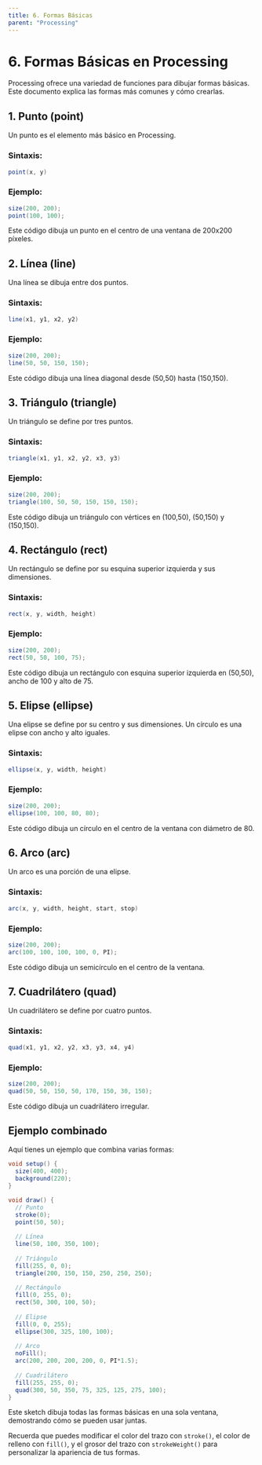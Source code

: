 ```yaml
---
title: 6. Formas Básicas
parent: "Processing"
---
```



# 6. Formas Básicas en Processing

Processing ofrece una variedad de funciones para dibujar formas básicas. Este documento explica las formas más comunes y cómo crearlas.

## 1. Punto (point)

Un punto es el elemento más básico en Processing.

### Sintaxis:
```java
point(x, y)
```

### Ejemplo:
```java
size(200, 200);
point(100, 100);
```

Este código dibuja un punto en el centro de una ventana de 200x200 píxeles.

## 2. Línea (line)

Una línea se dibuja entre dos puntos.

### Sintaxis:
```java
line(x1, y1, x2, y2)
```

### Ejemplo:
```java
size(200, 200);
line(50, 50, 150, 150);
```

Este código dibuja una línea diagonal desde (50,50) hasta (150,150).

## 3. Triángulo (triangle)

Un triángulo se define por tres puntos.

### Sintaxis:
```java
triangle(x1, y1, x2, y2, x3, y3)
```

### Ejemplo:
```java
size(200, 200);
triangle(100, 50, 50, 150, 150, 150);
```

Este código dibuja un triángulo con vértices en (100,50), (50,150) y (150,150).

## 4. Rectángulo (rect)

Un rectángulo se define por su esquina superior izquierda y sus dimensiones.

### Sintaxis:
```java
rect(x, y, width, height)
```

### Ejemplo:
```java
size(200, 200);
rect(50, 50, 100, 75);
```

Este código dibuja un rectángulo con esquina superior izquierda en (50,50), ancho de 100 y alto de 75.

## 5. Elipse (ellipse)

Una elipse se define por su centro y sus dimensiones. Un círculo es una elipse con ancho y alto iguales.

### Sintaxis:
```java
ellipse(x, y, width, height)
```

### Ejemplo:
```java
size(200, 200);
ellipse(100, 100, 80, 80);
```

Este código dibuja un círculo en el centro de la ventana con diámetro de 80.

## 6. Arco (arc)

Un arco es una porción de una elipse.

### Sintaxis:
```java
arc(x, y, width, height, start, stop)
```

### Ejemplo:
```java
size(200, 200);
arc(100, 100, 100, 100, 0, PI);
```

Este código dibuja un semicírculo en el centro de la ventana.

## 7. Cuadrilátero (quad)

Un cuadrilátero se define por cuatro puntos.

### Sintaxis:
```java
quad(x1, y1, x2, y2, x3, y3, x4, y4)
```

### Ejemplo:
```java
size(200, 200);
quad(50, 50, 150, 50, 170, 150, 30, 150);
```

Este código dibuja un cuadrilátero irregular.

## Ejemplo combinado

Aquí tienes un ejemplo que combina varias formas:

```java
void setup() {
  size(400, 400);
  background(220);
}

void draw() {
  // Punto
  stroke(0);
  point(50, 50);
  
  // Línea
  line(50, 100, 350, 100);
  
  // Triángulo
  fill(255, 0, 0);
  triangle(200, 150, 150, 250, 250, 250);
  
  // Rectángulo
  fill(0, 255, 0);
  rect(50, 300, 100, 50);
  
  // Elipse
  fill(0, 0, 255);
  ellipse(300, 325, 100, 100);
  
  // Arco
  noFill();
  arc(200, 200, 200, 200, 0, PI*1.5);
  
  // Cuadrilátero
  fill(255, 255, 0);
  quad(300, 50, 350, 75, 325, 125, 275, 100);
}
```

Este sketch dibuja todas las formas básicas en una sola ventana, demostrando cómo se pueden usar juntas.

Recuerda que puedes modificar el color del trazo con `stroke()`, el color de relleno con `fill()`, y el grosor del trazo con `strokeWeight()` para personalizar la apariencia de tus formas.
